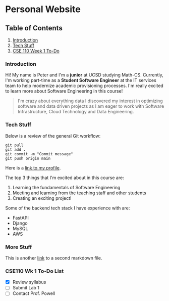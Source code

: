 # Personal Website

## Table of Contents
1. [Introduction](#introduction)
2. [Tech Stuff](#tech-stuff)
3. [CSE 110 Week 1 To-Do](#cse110-wk-1-to-do-list)

### Introduction

Hi! My name is Peter and I'm a **junior** at UCSD studying Math-CS. 
Currently, I'm working part-time as a __Student Software Engineer__ at the IT services team to help modernize academic provisioning processes. I'm really excited to learn more about Software Engineering in this course!

> I'm crazy about everything data
I discovered my interest in optimizing software and data driven projects as I am eager to work with Software Infrastructure, Cloud Technology and Data Engineering.

### Tech Stuff

Below is a review of the general Git workflow:
```
git pull
git add .
git commit -m "Commit message"
git push origin main
```

Here is a [link to my profile](https://github.com/peterjhyoon).

The top 3 things that I'm excited about in this course are:
1. Learning the fundamentals of Software Engineering
2. Meeting and learning from the teaching staff and other students
3. Creating an exciting project!

Some of the backend tech stack I have experience with are:
* FastAPI
* Django
* MySQL
* AWS

### More Stuff
This is another [link](/secondary.md) to a second markdown file.

### CSE110 Wk 1 To-Do List
- [x] Review syllabus
- [ ] Submit Lab 1
- [ ] Contact Prof. Powell